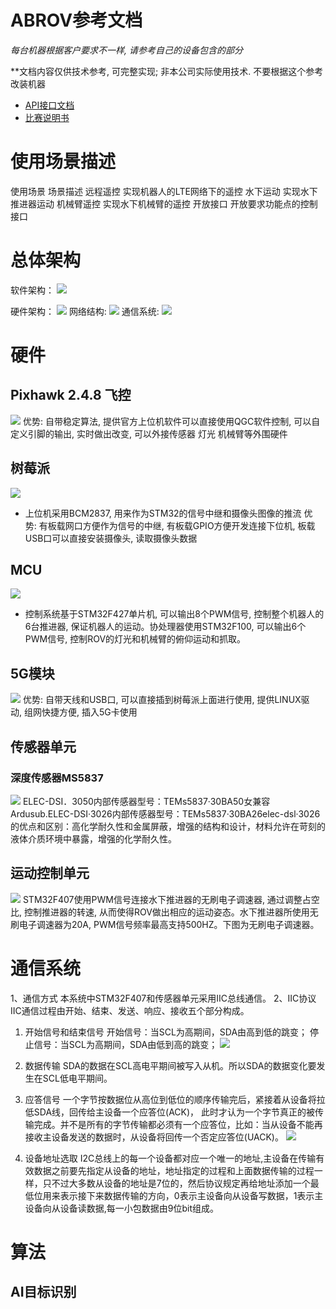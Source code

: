 # ABROV参考文档

*每台机器根据客户要求不一样, 请参考自己的设备包含的部分*

**文档内容仅供技术参考, 可完整实现;  非本公司实际使用技术. 不要根据这个参考改装机器

+ [API接口文档](ARS-API.md)
+ [比赛说明书](比赛说明书参考.md)

# 使用场景描述

使用场景	场景描述
远程遥控	实现机器人的LTE网络下的遥控
水下运动	实现水下推进器运动
机械臂遥控	实现水下机械臂的遥控
开放接口	开放要求功能点的控制接口

# 总体架构

软件架构：
![](img/图片1.png)

硬件架构：
![](img/图片11.png)
网络结构:
![](img/5G架构图.drawio.png)
通信系统:
![](img/X220516%20ROV5G岸基系统示意图.png)
# 硬件
## Pixhawk 2.4.8 飞控
![](img/pix.png)
优势: 自带稳定算法, 提供官方上位机软件可以直接使用QGC软件控制, 可以自定义引脚的输出, 实时做出改变, 可以外接传感器 灯光 机械臂等外围硬件

## 树莓派

![](img/Pasted%20image%2020230926112442.png)

+ 上位机采用BCM2837, 用来作为STM32的信号中继和摄像头图像的推流
优势: 有板载网口方便作为信号的中继, 有板载GPIO方便开发连接下位机, 板载USB口可以直接安装摄像头, 读取摄像头数据
## MCU
![](img/Pasted%20image%2020230926112607.png)
+ 控制系统基于STM32F427单片机, 可以输出8个PWM信号, 控制整个机器人的6台推进器, 保证机器人的运动。协处理器使用STM32F100, 可以输出6个PWM信号, 控制ROV的灯光和机械臂的俯仰运动和抓取。

## 5G模块
![](img/5G基站.jpg)
优势: 自带天线和USB口, 可以直接插到树莓派上面进行使用, 提供LINUX驱动, 组网快捷方便, 插入5G卡使用
## 传感器单元
###  深度传感器MS5837
![](img/Pasted%20image%2020230926112650.png)
ELEC-DSI．3050内部传感器型号：TEMs5837·30BA50女兼容Ardusub.ELEC-DSI·3026内部传感器型号：TEMs5837·30BA26elec-dsl·3026的优点和区别：高化学耐久性和金属屏蔽，增强的结构和设计，材料允许在苛刻的液体介质环境中暴露，增强的化学耐久性。

## 运动控制单元
![](img/Pasted%20image%2020230926113034.png)
STM32F407使用PWM信号连接水下推进器的无刷电子调速器, 通过调整占空比, 控制推进器的转速, 从而使得ROV做出相应的运动姿态。水下推进器所使用无刷电子调速器为20A, PWM信号频率最高支持500HZ。下图为无刷电子调速器。

# 通信系统
1、通信方式
本系统中STM32F407和传感器单元采用IIC总线通信。
2、IIC协议
IIC通信过程由开始、结束、发送、响应、接收五个部分构成。
1) 开始信号和结束信号
开始信号：当SCL为高期间，SDA由高到低的跳变；
停止信号：当SCL为高期间，SDA由低到高的跳变；
![](img/Pastedimage20230926113648.png)
2) 数据传输
SDA的数据在SCL高电平期间被写入从机。所以SDA的数据变化要发生在SCL低电平期间。
3) 应答信号
一个字节按数据位从高位到低位的顺序传输完后，紧接着从设备将拉低SDA线，回传给主设备一个应答位(ACK)， 此时才认为一个字节真正的被传输完成。并不是所有的字节传输都必须有一个应答位，比如：当从设备不能再接收主设备发送的数据时，从设备将回传一个否定应答位(UACK)。
![](img/Pastedimage20230926113701.png)

4) 设备地址选取
I2C总线上的每一个设备都对应一个唯一的地址,主设备在传输有效数据之前要先指定从设备的地址，地址指定的过程和上面数据传输的过程一样，只不过大多数从设备的地址是7位的，然后协议规定再给地址添加一个最低位用来表示接下来数据传输的方向，0表示主设备向从设备写数据，1表示主设备向从设备读数据,每一小包数据由9位bit组成。

# 算法
## AI目标识别

